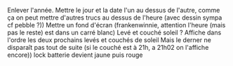 Enlever l'année.
Mettre le jour et la date l'un au dessus de l'autre,
comme ça on peut mettre d'autres trucs au dessus de l'heure (avec dessin sympa cf pebble ?))
Mettre un fond d'écran (frankenwinnie, attention l'heure (mais pas le reste) est dans un carré blanc)
Levé et couché soleil ?
Affiche dans l'ordre les deux prochains levés et couchés de soleil
Mais le derner ne disparaît pas tout de suite (si le couché est à 21h, a 21h02 on l'affiche encore))
lock
batterie devient jaune puis rouge
